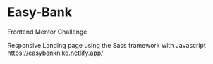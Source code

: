 # Easy-Bank
Frontend Mentor Challenge

Responsive Landing page using the Sass framework with Javascript
https://easybankniko.netlify.app/
